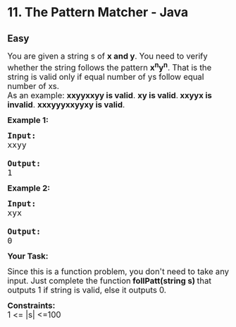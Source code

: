 # 11. The Pattern Matcher - Java
## Easy 
<div class="problem-statement">
                <p></p><p><span style="font-size:18px">You are given a string s of <strong>x and y</strong>. You need to verify whether the string follows the pattern <strong>x<sup>n</sup>y<sup>n</sup></strong>. That is the string is valid only if equal number of ys follow equal number of xs.<br>
As an example: <strong>xxyyxxyy is valid</strong>. <strong>xy is valid</strong>.<strong> xxyyx is invalid</strong>. <strong>xxxyyyxxyyxy is valid</strong>.</span></p>

<p><strong><span style="font-size:18px">Example 1:</span></strong></p>

<pre><span style="font-size:18px"><strong>Input:</strong>
xxyy

<strong>Output:</strong>
1
</span></pre>

<p><strong><span style="font-size:18px">Example 2:</span></strong></p>

<pre><span style="font-size:18px"><strong>Input:</strong>
xyx

<strong>Output:</strong>
0</span></pre>

<p><span style="font-size:18px"><strong>Your Task:</strong></span></p>

<p><span style="font-size:18px">Since this is a function problem, you don't need to take any input. Just complete the function<strong> follPatt(string s) </strong>that outputs 1 if string is valid, else it outputs 0.</span></p>

<p><span style="font-size:18px"><strong>Constraints:</strong><br>
1 &lt;= |s| &lt;=100</span></p>
 <p></p>
            </div>